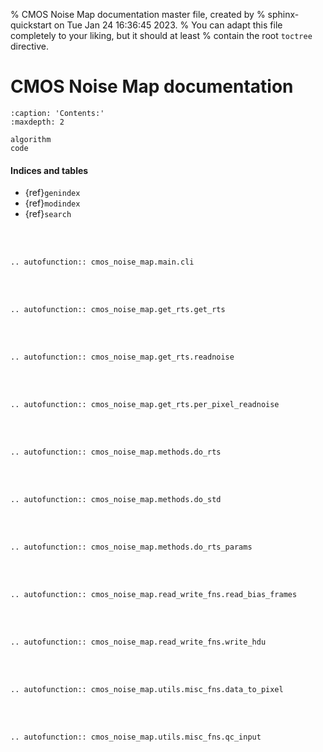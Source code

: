 % CMOS Noise Map documentation master file, created by
% sphinx-quickstart on Tue Jan 24 16:36:45 2023.
% You can adapt this file completely to your liking, but it should at least
% contain the root `toctree` directive.

# CMOS Noise Map documentation

```{toctree}
:caption: 'Contents:'
:maxdepth: 2

algorithm
code
```
#### Indices and tables

- {ref}`genindex`
- {ref}`modindex`
- {ref}`search`

<br><br>

```{eval-rst}
.. autofunction:: cmos_noise_map.main.cli
```
<br><br>

```{eval-rst}
.. autofunction:: cmos_noise_map.get_rts.get_rts
```
<br><br>

```{eval-rst}
.. autofunction:: cmos_noise_map.get_rts.readnoise
```
<br><br>

```{eval-rst}
.. autofunction:: cmos_noise_map.get_rts.per_pixel_readnoise
```
<br><br>

```{eval-rst}
.. autofunction:: cmos_noise_map.methods.do_rts
```
<br><br>

```{eval-rst}
.. autofunction:: cmos_noise_map.methods.do_std
```
<br><br>

```{eval-rst}
.. autofunction:: cmos_noise_map.methods.do_rts_params
```
<br><br>

```{eval-rst}
.. autofunction:: cmos_noise_map.read_write_fns.read_bias_frames
```
<br><br>

```{eval-rst}
.. autofunction:: cmos_noise_map.read_write_fns.write_hdu
```
<br><br>

```{eval-rst}
.. autofunction:: cmos_noise_map.utils.misc_fns.data_to_pixel
```
<br><br>

```{eval-rst}
.. autofunction:: cmos_noise_map.utils.misc_fns.qc_input
```

